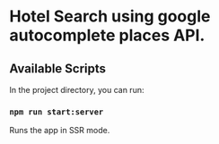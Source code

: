 # Hotel Search using google autocomplete places API.

## Available Scripts

In the project directory, you can run:

### `npm run start:server`

Runs the app in SSR mode.
